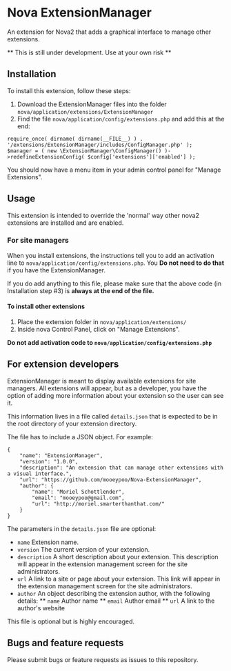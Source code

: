 # Nova ExtensionManager
An extension for Nova2 that adds a graphical interface to manage other extensions.

** This is still under development. Use at your own risk **

## Installation
To install this extension, follow these steps:

1. Download the ExtensionManager files into the folder `nova/application/extensions/ExtensionManager`
3. Find the file `nova/application/config/extensions.php` and add this at the end:

```
require_once( dirname( dirname(__FILE__) ) . '/extensions/ExtensionManager/includes/ConfigManager.php' );
$manager = ( new \ExtensionManager\ConfigManager() )->redefineExtensionConfig( $config['extensions']['enabled'] );
```

You should now have a menu item in your admin control panel for "Manage Extensions".

## Usage
This extension is intended to override the 'normal' way other nova2 extensions are installed and are enabled.

### For site managers
When you install extensions, the instructions tell you to add an activation line to `nova/application/config/extensions.php`. You **Do not need to do that** if you have the ExtensionManager.

If you do add anything to this file, please make sure that the above code (in Installation step #3) is **always at the end of the file.**

#### To install other extensions
1. Place the extension folder in `nova/application/extensions/`
2. Inside nova Control Panel, click on "Manage Extensions".

**Do not add activation code to `nova/application/config/extensions.php`**

## For extension developers
ExtensionManager is meant to display available extensions for site managers. All extensions will appear, but as a developer, you have the option of adding more information about your extension so the user can see it.

This information lives in a file called `details.json` that is expected to be in the root directory of your extension directory.

The file has to include a JSON object. For example:
```
{
	"name": "ExtensionManager",
	"version": "1.0.0",
	"description": "An extension that can manage other extensions with a visual interface.",
	"url": "https://github.com/mooeypoo/Nova-ExtensionManager",
	"author": {
		"name": "Moriel Schottlender",
		"email": "mooeypoo@gmail.com",
		"url": "http://moriel.smarterthanthat.com/"
	}
}
```

The parameters in the `details.json` file are optional:
* `name` Extension name.
* `version` The current version of your extension.
* `description` A short description about your extension. This description will appear in the extension management screen for the site administrators.
* `url` A link to a site or page about your extension. This link will appear in the extension management screen for the site administrators.
* `author` An object describing the extension author, with the following details:
** `name` Author name
** `email` Author email
** `url` A link to the author's website

This file is optional but is highly encouraged.

## Bugs and feature requests
Please submit bugs or feature requests as issues to this repository.
